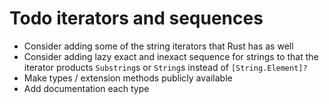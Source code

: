 # Todo iterators and sequences

- Consider adding some of the string iterators that Rust has as well
- Consider adding lazy exact and inexact sequence for strings to that the iterator products `Substring`s or `String`s instead of `[String.Element]?`
- Make types / extension methods publicly available
- Add documentation each type
